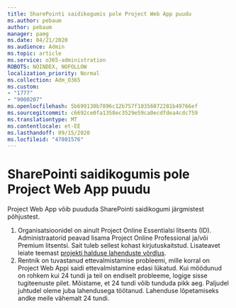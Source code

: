 ```yaml
---
title: SharePointi saidikogumis pole Project Web App puudu
ms.author: pebaum
author: pebaum
manager: pamg
ms.date: 04/21/2020
ms.audience: Admin
ms.topic: article
ms.service: o365-administration
ROBOTS: NOINDEX, NOFOLLOW
localization_priority: Normal
ms.collection: Adm_O365
ms.custom:
- "1777"
- "9000207"
ms.openlocfilehash: 5b699130b7896c12b757f10356072281b49766ef
ms.sourcegitcommit: c6692ce0fa1358ec3529e59ca0ecdfdea4cdc759
ms.translationtype: MT
ms.contentlocale: et-EE
ms.lasthandoff: 09/15/2020
ms.locfileid: "47801576"
---
```

# <a name="project-web-app-is-missing-from-the-sharepoint-site-collection"></a>SharePointi saidikogumis pole Project Web App puudu

Project Web App võib puududa SharePointi saidikogumi järgmistest põhjustest.

1. Organisatsioonidel on ainult Project Online Essentialsi litsents (ID). Administraatorid peavad lisama Project Online Professional ja/või Premium litsentsi. Sait tuleb sellest kohast kirjutuskaitstud. Lisateavet leiate teemast [projekti halduse lahenduste võrdlus](https://products.office.com/project/compare-microsoft-project-management-software?tab=1).
2. Rentnik on tuvastanud ettevalmistamise probleemi, mille korral on Project Web Appi saidi ettevalmistamine edasi lükatud. Kui möödunud on rohkem kui 24 tundi ja teil on endiselt probleeme, logige sisse tugiteenuste pilet. Mõistame, et 24 tundi võib tunduda pikk aeg. Paljudel juhtudel oleme juba lahendusega töötanud. Lahenduse lõpetamiseks andke meile vähemalt 24 tundi.
